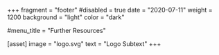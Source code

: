+++
fragment = "footer"
#disabled = true
date = "2020-07-11"
weight = 1200
background = "light"
color = "dark"

#menu_title = "Further Resources"

[asset]
  image = "logo.svg"
  text = "Logo Subtext"
+++
